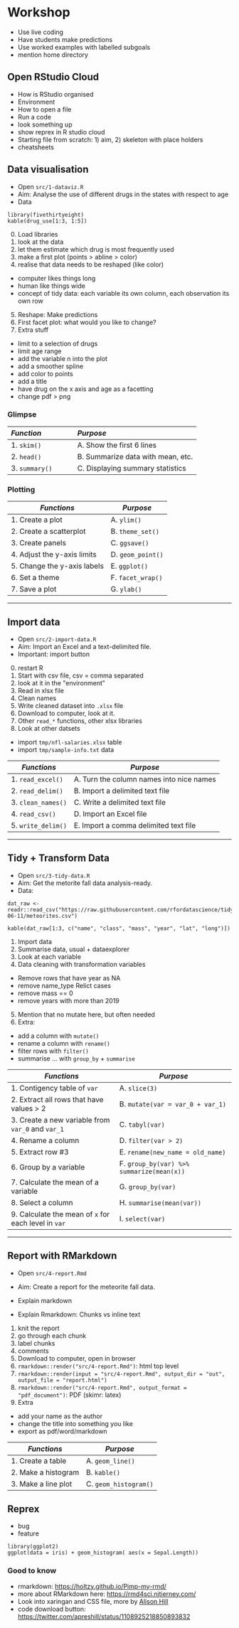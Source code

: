 # Workshop

- Use live coding
- Have students make predictions
- Use worked examples with labelled subgoals
- mention home directory


## Open RStudio Cloud
- How is RStudio organised
- Environment
- How to open a file
- Run a code
- look something up
- show reprex in R studio cloud
- Starting file from scratch: 1) aim, 2) skeleton with place holders
- cheatsheets




## Data visualisation

- Open `src/1-dataviz.R`
- Aim: Analyse the use of different drugs in the states with respect to age
- Data

```
library(fivethirtyeight)
kable(drug_use[1:3, 1:5])
```

0. Load libraries
1. look at the data
2. let them estimate which drug is most frequently used
3. make a first plot (points > abline > color)
4. realise that data needs to be reshaped (like color)
  - computer likes things long
  - human like things wide
  - concept of tidy data: each variable its own column, each observation its own row
5. Reshape: Make predictions
6. First facet plot: what would you like to change? 
7. Extra stuff
  - limit to a selection of drugs
  - limit age range
  - add the variable n into the plot
  - add a smoother spline
  - add color to points
  - add a title
  - have drug on the x axis and age as a facetting
  - change pdf > png


### Glimpse

| *Function*      |  `   ` | *Purpose*   |
| :-----        |    :----:   |          :------ |
| 1. `skim()`      |         | A. Show the first 6 lines   |
| 2. `head()`   |          | B. Summarize data with mean, etc.      |
| 3. `summary()`   |          | C. Displaying summary statistics     |


### Plotting

| *Functions*  |  *Purpose* |
|---|---|
| 1. Create a plot   | A. `ylim()` |
| 2. Create a scatterplot |  B. `theme_set()` |
| 3. Create panels | C. `ggsave()` |
| 4. Adjust the y-axis limits |  D.  `geom_point()`  |
| 5. Change the y-axis labels  |  E. `ggplot()` |
| 6. Set a theme  |  F. `facet_wrap()` |
| 7. Save a plot | G.  `ylab()` |



---

## Import data

- Open `src/2-import-data.R`
- Aim: Import an Excel and a text-delimited file.
- Important: import button

0. restart R
1. Start with csv file, csv = comma separated
2. look at it in the "environment"
3. Read in xlsx file
4. Clean names
5. Write cleaned dataset into `.xlsx` file
6. Download to computer, look at it. 
7. Other `read_*` functions, other xlsx libraries
8. Look at other datsets
- import `tmp/nfl-salaries.xlsx` table
- import `tmp/sample-info.txt` data



| *Functions*  |  *Purpose* |
|---|---|
| 1. `read_excel()`   | A. Turn the column names into nice names |
| 2. `read_delim()` | B. Import a delimited text file  |
| 3. `clean_names()` |  C. Write a delimited text file |
| 4. `read_csv()`  |  D.  Import an Excel file |
| 5. `write_delim()`  |  E. Import a comma delimited text file|



---

## Tidy + Transform Data

- Open `src/3-tidy-data.R`
- Aim: Get the metorite fall data analysis-ready. 
- Data: 

```
dat_raw <- readr::read_csv("https://raw.githubusercontent.com/rfordatascience/tidytuesday/master/data/2019/2019-06-11/meteorites.csv")

kable(dat_raw[1:3, c("name", "class", "mass", "year", "lat", "long")])
```

1. Import data
2. Summarise data, usual + dataexplorer
3. Look at each variable
4. Data cleaning with transformation variables
  - Remove rows that have year as NA
  - remove name_type Relict cases
  - remove mass == 0
  - remove years with more than 2019
5. Mention that no mutate here, but often needed
6. Extra: 
  - add a column with `mutate()`
  - rename a column with `rename()`
  - filter rows with `filter()`
  - summarise ... with `group_by` + `summarise`


| *Functions*  |  *Purpose* |
|---|---|
| 1. Contigency table of `var`  | A.  `slice(3)`  |
| 2. Extract all rows that have values > 2 |  B. `mutate(var = var_0 + var_1)` |
| 3. Create a new variable from `var_0` and `var_1`| C.  `tabyl(var)`|
| 4. Rename a column | D. `filter(var > 2)` |
| 5. Extract row #3 | E.  `rename(new_name = old_name)` |
| 6. Group by a variable | F. `group_by(var) %>% summarize(mean(x))`|
| 7. Calculate the mean of a variable | G. `group_by(var)`|
| 8. Select a column | H. `summarise(mean(var))` |
| 9. Calculate the mean of `x` for each level in `var` | I. `select(var)` |



---

## Report with RMarkdown

- Open `src/4-report.Rmd`
- Aim: Create a report for the meteorite fall data.

- Explain markdown
- Explain Rmarkdown: Chunks vs inline text


1. knit the report
2. go through each chunk
3. label chunks
4. comments
5. Download to computer, open in browser
6. `rmarkdown::render("src/4-report.Rmd")`: html top level
7. `rmarkdown::render(input = "src/4-report.Rmd", output_dir = "out", output_file = "report.html")`
8. `rmarkdown::render("src/4-report.Rmd", output_format = "pdf_document")`: PDF (skimr: latex)
7. Extra
  - add your name as the author
  - change the title into something you like
  - export as pdf/word/markdown



| *Functions*  |  *Purpose* |
|---|---|
| 1. Create a table  | A. `geom_line()` |
| 2. Make a histogram |  B. `kable()`|
| 3. Make a line plot | C. `geom_histogram()` |



## Reprex
- bug
- feature

```
library(ggplot2)
ggplot(data = iris) + geom_histogram( aes(x = Sepal.Length))
```

### Good to know
- rmarkdown: https://holtzy.github.io/Pimp-my-rmd/
- more about RMarkdown here: https://rmd4sci.njtierney.com/
- Look into xaringan and CSS file, more by [Alison Hill](https://arm.rbind.io/slides/xaringan.html)
- code download button: https://twitter.com/apreshill/status/1108925218850893832


